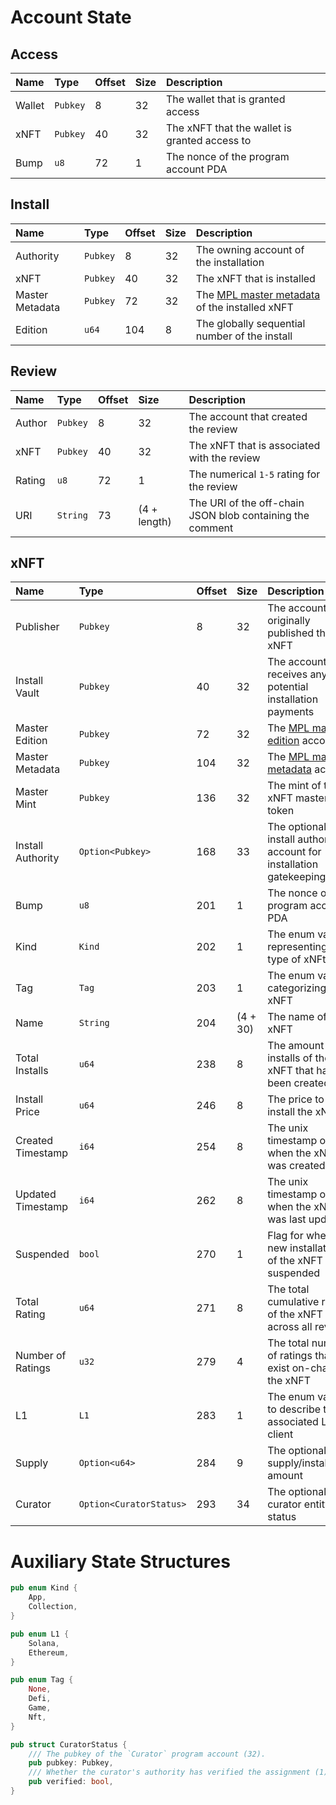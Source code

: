 # Account State

## Access

| Name   | Type     | Offset | Size | Description                                   |
| :----- | :------- | :----- | :--- | :-------------------------------------------- |
| Wallet | `Pubkey` | 8      | 32   | The wallet that is granted access             |
| xNFT   | `Pubkey` | 40     | 32   | The xNFT that the wallet is granted access to |
| Bump   | `u8`     | 72     | 1    | The nonce of the program account PDA          |

## Install

| Name            | Type     | Offset | Size | Description                                                                                                          |
| :-------------- | :------- | :----- | :--- | :------------------------------------------------------------------------------------------------------------------- |
| Authority       | `Pubkey` | 8      | 32   | The owning account of the installation                                                                               |
| xNFT            | `Pubkey` | 40     | 32   | The xNFT that is installed                                                                                           |
| Master Metadata | `Pubkey` | 72     | 32   | The [MPL master metadata](https://docs.metaplex.com/programs/token-metadata/accounts#metadata) of the installed xNFT |
| Edition         | `u64`    | 104    | 8    | The globally sequential number of the install                                                                        |

## Review

| Name   | Type     | Offset | Size         | Description                                               |
| :----- | :------- | :----- | :----------- | :-------------------------------------------------------- |
| Author | `Pubkey` | 8      | 32           | The account that created the review                       |
| xNFT   | `Pubkey` | 40     | 32           | The xNFT that is associated with the review               |
| Rating | `u8`     | 72     | 1            | The numerical `1-5` rating for the review                 |
| URI    | `String` | 73     | (4 + length) | The URI of the off-chain JSON blob containing the comment |

## xNFT

| Name              | Type                    | Offset | Size     | Description                                                                                                 |
| :---------------- | :---------------------- | :----- | :------- | :---------------------------------------------------------------------------------------------------------- |
| Publisher         | `Pubkey`                | 8      | 32       | The account that originally published the xNFT                                                              |
| Install Vault     | `Pubkey`                | 40     | 32       | The account that receives any potential installation payments                                               |
| Master Edition    | `Pubkey`                | 72     | 32       | The [MPL master edition](https://docs.metaplex.com/programs/token-metadata/accounts#master-edition) account |
| Master Metadata   | `Pubkey`                | 104    | 32       | The [MPL master metadata](https://docs.metaplex.com/programs/token-metadata/accounts#metadata) account      |
| Master Mint       | `Pubkey`                | 136    | 32       | The mint of the xNFT master token                                                                           |
| Install Authority | `Option<Pubkey>`        | 168    | 33       | The optional install authority account for installation gatekeeping                                         |
| Bump              | `u8`                    | 201    | 1        | The nonce of the program account PDA                                                                        |
| Kind              | `Kind`                  | 202    | 1        | The enum variant representing the type of xNFt                                                              |
| Tag               | `Tag`                   | 203    | 1        | The enum variant categorizing the xNFT                                                                      |
| Name              | `String`                | 204    | (4 + 30) | The name of the xNFT                                                                                        |
| Total Installs    | `u64`                   | 238    | 8        | The amount of installs of the xNFT that have been created                                                   |
| Install Price     | `u64`                   | 246    | 8        | The price to install the xNFT                                                                               |
| Created Timestamp | `i64`                   | 254    | 8        | The unix timestamp of when the xNFT was created                                                             |
| Updated Timestamp | `i64`                   | 262    | 8        | The unix timestamp of when the xNFT was last updated                                                        |
| Suspended         | `bool`                  | 270    | 1        | Flag for whether new installations of the xNFT are suspended                                                |
| Total Rating      | `u64`                   | 271    | 8        | The total cumulative rating of the xNFT across all reviews                                                  |
| Number of Ratings | `u32`                   | 279    | 4        | The total number of ratings that exist on-chain for the xNFT                                                |
| L1                | `L1`                    | 283    | 1        | The enum variant to describe the associated L1 client                                                       |
| Supply            | `Option<u64>`           | 284    | 9        | The optional fixed supply/installation amount                                                               |
| Curator           | `Option<CuratorStatus>` | 293    | 34       | The optional curator entity status                                                                          |

# Auxiliary State Structures

```rust
pub enum Kind {
    App,
    Collection,
}

pub enum L1 {
    Solana,
    Ethereum,
}

pub enum Tag {
    None,
    Defi,
    Game,
    Nft,
}

pub struct CuratorStatus {
    /// The pubkey of the `Curator` program account (32).
    pub pubkey: Pubkey,
    /// Whether the curator's authority has verified the assignment (1).
    pub verified: bool,
}
```
